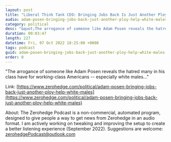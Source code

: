 ```yaml
---
layout: post
title: "Liberal Think Tank CEO: Bringing Jobs Back Is Just Another Ploy To Help White Males"
audio: adam-posen-bringing-jobs-back-just-another-ploy-help-white-males-0
category: political
desc: "&quot;The arrogance of someone like Adam Posen reveals the hatred many in his class have for working-class Americans -- especially white males...&quot;"
duration: 00:03:47
length: 227
datetime: Fri, 07 Oct 2022 18:25:00 +0000
tags: podcast
guid: adam-posen-bringing-jobs-back-just-another-ploy-help-white-males-0
order: 0
---
```

&quot;The arrogance of someone like Adam Posen reveals the hatred many in his class have for working-class Americans -- especially white males...&quot;

Link: [https://www.zerohedge.com/political/adam-posen-bringing-jobs-back-just-another-ploy-help-white-males](https://www.zerohedge.com/political/adam-posen-bringing-jobs-back-just-another-ploy-help-white-males)

About: The Zerohedge Podcast is a non-commercial, automated program, designed to give people a way to get news from Zerohedge in an audio format.  I am actively working on tweaking and improving the setup to create a better listening experience (September 2022).  Suggestions are welcome: [zerohedgePodcast@outlook.com](mailto:zerohedgePodcast@outlook.com)